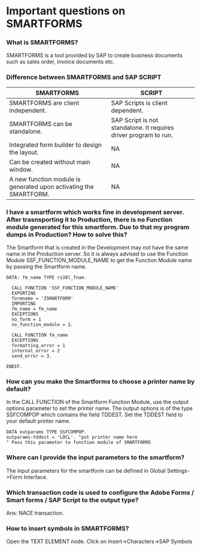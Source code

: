 # Important questions on SMARTFORMS

### What is SMARTFORMS?
SMARTFORMS is a tool provided by SAP to create business documents such as sales order, invoice documents etc.

### Difference between SMARTFORMS and SAP SCRIPT
SMARTFORMS | SCRIPT
---- | ----
SMARTFORMS are client independent. | SAP Scripts is client dependent.
SMARTFORMS can be standalone.  | SAP Script is not standalone. It requires driver program to run.
Integrated form builder to design the layout. | NA
Can be created without main window. | NA
A new function module is generated upon activating the SMARTFORM. | NA

### I have a smartform which works fine in development server. After trasnsporting it to Production, there is no Function module generated for this smartform. Due to that  my program dumps in Production? How to solve this?
The Smartform that is created in the Development may not have the same name in the Production server. So it is always advised to use the Function Module SSF_FUNCTION_MODULE_NAME to get the Function Module name by passing the Smartform name.
```abap
DATA: fm_name TYPE rs38l_fnam.

  CALL FUNCTION 'SSF_FUNCTION_MODULE_NAME'
  EXPORTING
  formname = 'ZSMARTFORM'
  IMPORTING
  fm_name = fm_name
  EXCEPTIONS
  no_form = 1
  no_function_module = 2.

  CALL FUNCTION fm_name
  EXCEPTIONS
  formatting_error = 1
  internal_error = 2
  send_error = 3.

ENDIF.
```

### How can you make the Smartforms to choose a printer name by default?
In the CALL FUNCTION of the Smartform Function Module, use the output options parameter to set the printer name.
The output options is of the type SSFCOMPOP which contains the field TDDEST. Set the TDDEST field to your default printer name. 
```abap
DATA outparams TYPE SSFCOMPOP.
outparams-tddest = 'LOCL'. "put printer name here
" Pass this parameter to function module of SMARTFORMS
```

### Where can I provide the input parameters to the smartform?
The input parameters for the smartform can be defined in Global Settings->Form Interface.

### Which transaction code is used to configure the Adobe Forms / Smart forms / SAP Script to the output type?
Ans: NACE transaction.

### How to insert symbols in SMARTFORMS?
Open the TEXT ELEMENT node. 
Click on Insert->Characters->SAP Symbols

